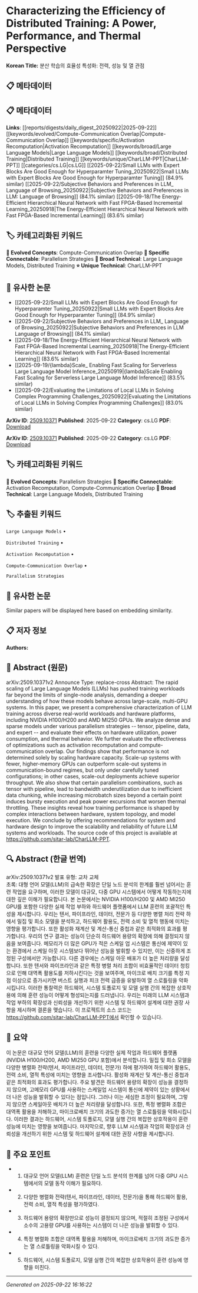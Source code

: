 # Characterizing the Efficiency of Distributed Training: A Power, Performance, and Thermal Perspective

**Korean Title:** 분산 학습의 효율성 특성화: 전력, 성능 및 열 관점

## 📋 메타데이터

## 📋 메타데이터

**Links**: [[reports/digests/daily_digest_20250922|2025-09-22]] [[keywords/evolved/Compute-Communication Overlap|Compute-Communication Overlap]] [[keywords/specific/Activation Recomputation|Activation Recomputation]] [[keywords/broad/Large Language Models|Large Language Models]] [[keywords/broad/Distributed Training|Distributed Training]] [[keywords/unique/CharLLM-PPT|CharLLM-PPT]] [[categories/cs.LG|cs.LG]] [[2025-09-22/Small LLMs with Expert Blocks Are Good Enough for Hyperparamter Tuning_20250922|Small LLMs with Expert Blocks Are Good Enough for Hyperparamter Tuning]] (84.9% similar) [[2025-09-22/Subjective Behaviors and Preferences in LLM_ Language of Browsing_20250922|Subjective Behaviors and Preferences in LLM: Language of Browsing]] (84.1% similar) [[2025-09-18/The Energy-Efficient Hierarchical Neural Network with Fast FPGA-Based Incremental Learning_20250918|The Energy-Efficient Hierarchical Neural Network with Fast FPGA-Based Incremental Learning]] (83.6% similar)

## 🏷️ 카테고리화된 키워드
**🚀 Evolved Concepts**: Compute-Communication Overlap
**🔗 Specific Connectable**: Parallelism Strategies
**🔬 Broad Technical**: Large Language Models, Distributed Training
**⭐ Unique Technical**: CharLLM-PPT
## 🔗 유사한 논문
- [[2025-09-22/Small LLMs with Expert Blocks Are Good Enough for Hyperparamter Tuning_20250922|Small LLMs with Expert Blocks Are Good Enough for Hyperparamter Tuning]] (84.9% similar)
- [[2025-09-22/Subjective Behaviors and Preferences in LLM_ Language of Browsing_20250922|Subjective Behaviors and Preferences in LLM Language of Browsing]] (84.1% similar)
- [[2025-09-18/The Energy-Efficient Hierarchical Neural Network with Fast FPGA-Based Incremental Learning_20250918|The Energy-Efficient Hierarchical Neural Network with Fast FPGA-Based Incremental Learning]] (83.6% similar)
- [[2025-09-19/{lambda}Scale_ Enabling Fast Scaling for Serverless Large Language Model Inference_20250919|{lambda}Scale Enabling Fast Scaling for Serverless Large Language Model Inference]] (83.5% similar)
- [[2025-09-22/Evaluating the Limitations of Local LLMs in Solving Complex Programming Challenges_20250922|Evaluating the Limitations of Local LLMs in Solving Complex Programming Challenges]] (83.0% similar)


**ArXiv ID**: [2509.10371](https://arxiv.org/abs/2509.10371)
**Published**: 2025-09-22
**Category**: cs.LG
**PDF**: [Download](https://arxiv.org/pdf/2509.10371.pdf)


**ArXiv ID**: [2509.10371](https://arxiv.org/abs/2509.10371)
**Published**: 2025-09-22
**Category**: cs.LG
**PDF**: [Download](https://arxiv.org/pdf/2509.10371.pdf)

## 🏷️ 카테고리화된 키워드
**🚀 Evolved Concepts**: Parallelism Strategies
**🔗 Specific Connectable**: Activation Recomputation, Compute-Communication Overlap
**🔬 Broad Technical**: Large Language Models, Distributed Training

## 🏷️ 추출된 키워드



`Large Language Models` • 

`Distributed Training` • 

`Activation Recomputation` • 

`Compute-Communication Overlap` • 

`Parallelism Strategies`



## 🔗 유사한 논문

Similar papers will be displayed here based on embedding similarity.

## 📋 저자 정보

**Authors:** 

## 📄 Abstract (원문)

arXiv:2509.10371v2 Announce Type: replace-cross 
Abstract: The rapid scaling of Large Language Models (LLMs) has pushed training workloads far beyond the limits of single-node analysis, demanding a deeper understanding of how these models behave across large-scale, multi-GPU systems. In this paper, we present a comprehensive characterization of LLM training across diverse real-world workloads and hardware platforms, including NVIDIA H100/H200 and AMD MI250 GPUs. We analyze dense and sparse models under various parallelism strategies -- tensor, pipeline, data, and expert -- and evaluate their effects on hardware utilization, power consumption, and thermal behavior. We further evaluate the effectiveness of optimizations such as activation recomputation and compute-communication overlap. Our findings show that performance is not determined solely by scaling hardware capacity. Scale-up systems with fewer, higher-memory GPUs can outperform scale-out systems in communication-bound regimes, but only under carefully tuned configurations; in other cases, scale-out deployments achieve superior throughput. We also show that certain parallelism combinations, such as tensor with pipeline, lead to bandwidth underutilization due to inefficient data chunking, while increasing microbatch sizes beyond a certain point induces bursty execution and peak power excursions that worsen thermal throttling. These insights reveal how training performance is shaped by complex interactions between hardware, system topology, and model execution. We conclude by offering recommendations for system and hardware design to improve the scalability and reliability of future LLM systems and workloads. The source code of this project is available at https://github.com/sitar-lab/CharLLM-PPT.

## 🔍 Abstract (한글 번역)

arXiv:2509.10371v2 발표 유형: 교차 교체  
초록: 대형 언어 모델(LLM)의 급속한 확장은 단일 노드 분석의 한계를 훨씬 넘어서는 훈련 작업을 요구하며, 이러한 모델이 대규모, 다중 GPU 시스템에서 어떻게 작동하는지에 대한 깊은 이해가 필요합니다. 본 논문에서는 NVIDIA H100/H200 및 AMD MI250 GPU를 포함한 다양한 실제 작업 부하와 하드웨어 플랫폼에서 LLM 훈련의 포괄적인 특성을 제시합니다. 우리는 텐서, 파이프라인, 데이터, 전문가 등 다양한 병렬 처리 전략 하에서 밀집 및 희소 모델을 분석하고, 하드웨어 활용도, 전력 소비 및 열적 행동에 미치는 영향을 평가합니다. 또한 활성화 재계산 및 계산-통신 중첩과 같은 최적화의 효과를 평가합니다. 우리의 연구 결과는 성능이 단순히 하드웨어 용량의 확장에 의해 결정되지 않음을 보여줍니다. 메모리가 더 많은 GPU가 적은 스케일 업 시스템은 통신에 제약이 있는 환경에서 스케일 아웃 시스템보다 뛰어난 성능을 발휘할 수 있지만, 이는 신중하게 조정된 구성에서만 가능합니다. 다른 경우에는 스케일 아웃 배포가 더 높은 처리량을 달성합니다. 또한 텐서와 파이프라인과 같은 특정 병렬 처리 조합이 비효율적인 데이터 청킹으로 인해 대역폭 활용도를 저하시킨다는 것을 보여주며, 마이크로 배치 크기를 특정 지점 이상으로 증가시키면 버스트 실행과 피크 전력 급증을 유발하여 열 스로틀링을 악화시킵니다. 이러한 통찰력은 하드웨어, 시스템 토폴로지 및 모델 실행 간의 복잡한 상호작용에 의해 훈련 성능이 어떻게 형성되는지를 드러냅니다. 우리는 미래의 LLM 시스템과 작업 부하의 확장성과 신뢰성을 개선하기 위한 시스템 및 하드웨어 설계에 대한 권장 사항을 제시하며 결론을 맺습니다. 이 프로젝트의 소스 코드는 https://github.com/sitar-lab/CharLLM-PPT에서 확인할 수 있습니다.

## 📝 요약

이 논문은 대규모 언어 모델(LLM)의 훈련을 다양한 실제 작업과 하드웨어 플랫폼(NVIDIA H100/H200, AMD MI250 GPU 포함)에서 분석합니다. 밀집 및 희소 모델을 다양한 병렬화 전략(텐서, 파이프라인, 데이터, 전문가) 하에 평가하여 하드웨어 활용도, 전력 소비, 열적 특성에 미치는 영향을 조사합니다. 활성화 재계산 및 계산-통신 중첩과 같은 최적화의 효과도 평가합니다. 주요 발견은 하드웨어 용량의 확장이 성능을 결정하지 않으며, 고메모리 GPU를 사용하는 스케일업 시스템이 통신에 제약이 있는 상황에서 더 나은 성능을 발휘할 수 있다는 점입니다. 그러나 이는 세심한 조정이 필요하며, 그렇지 않으면 스케일아웃 배치가 더 높은 처리량을 달성합니다. 또한, 특정 병렬화 조합은 대역폭 활용을 저해하고, 마이크로배치 크기의 과도한 증가는 열 스로틀링을 악화시킵니다. 이러한 결과는 하드웨어, 시스템 토폴로지, 모델 실행 간의 복잡한 상호작용이 훈련 성능에 미치는 영향을 보여줍니다. 마지막으로, 향후 LLM 시스템과 작업의 확장성과 신뢰성을 개선하기 위한 시스템 및 하드웨어 설계에 대한 권장 사항을 제시합니다.

## 🎯 주요 포인트


- 1. 대규모 언어 모델(LLM) 훈련은 단일 노드 분석의 한계를 넘어 다중 GPU 시스템에서의 모델 동작 이해가 필요하다.

- 2. 다양한 병렬화 전략(텐서, 파이프라인, 데이터, 전문가)을 통해 하드웨어 활용, 전력 소비, 열적 특성을 평가하였다.

- 3. 하드웨어 용량의 확장만으로 성능이 결정되지 않으며, 적절히 조정된 구성에서 소수의 고용량 GPU를 사용하는 시스템이 더 나은 성능을 발휘할 수 있다.

- 4. 특정 병렬화 조합은 대역폭 활용을 저해하며, 마이크로배치 크기의 과도한 증가는 열 스로틀링을 악화시킬 수 있다.

- 5. 하드웨어, 시스템 토폴로지, 모델 실행 간의 복잡한 상호작용이 훈련 성능에 영향을 미친다.


---

*Generated on 2025-09-22 16:16:22*